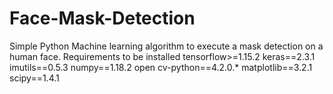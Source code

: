 # Face-Mask-Detection
Simple Python Machine learning algorithm to execute a mask detection on a human face.
Requirements to be installed
tensorflow>=1.15.2
keras==2.3.1
imutils==0.5.3
numpy==1.18.2
open cv-python==4.2.0.*
matplotlib==3.2.1
scipy==1.4.1
